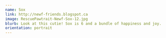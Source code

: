 ```yaml
---
name: Sox
link: http://newf-friends.blogspot.ca
image: RescuePawtrait-Newf-Sox-12.jpg
blurb: Look at this cutie! Sox is 6 and a bundle of happiness and joy. 
orientation: portrait
---
```

